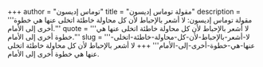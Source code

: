 +++
author = "توماس إديسون"
title = "مقولة توماس إديسون"
description = '''مقولة توماس إديسون: لا أشعر بالإحباط لأن كل محاولة خاطئة اتخلى عنها هي خطوة أخرى إلى الأمام.'''
quote = '''لا أشعر بالإحباط لأن كل محاولة خاطئة اتخلى عنها هي خطوة أخرى إلى الأمام.'''
slug = '''لا-أشعر-بالإحباط-لأن-كل-محاولة-خاطئة-اتخلى-عنها-هي-خطوة-أخرى-إلى-الأمام'''
+++
لا أشعر بالإحباط لأن كل محاولة خاطئة اتخلى عنها هي خطوة أخرى إلى الأمام.
